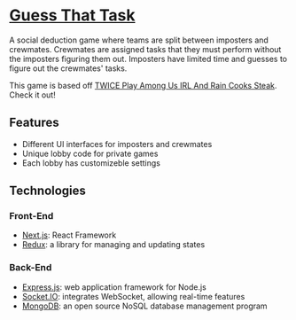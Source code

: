 <!-- git subtree push --prefix server heroku main -->
# [Guess That Task](https://guess-that-task.vercel.app/)
A social deduction game where teams are split between imposters and crewmates. Crewmates are assigned tasks that they must perform without the imposters figuring them out. Imposters have limited time and guesses to figure out the crewmates' tasks.

This game is based off [TWICE Play Among Us IRL And Rain Cooks Steak](https://www.youtube.com/watch?v=PjHLPihQq2w). Check it out!
<!-- ![Take2](https://user-images.githubusercontent.com/88467268/145750663-e7dae76d-3d27-4f11-bd4e-8f451eb429cc.gif) -->

## Features
* Different UI interfaces for imposters and crewmates
* Unique lobby code for private games
* Each lobby has customizeble settings 

## Technologies
### Front-End
* [Next.js](https://nextjs.org/): React Framework
* [Redux](https://redux.js.org/): a library for managing and updating states
### Back-End
* [Express.js](https://expressjs.com/): web application framework for Node.js
* [Socket.IO](https://socket.io/): integrates WebSocket, allowing real-time features
* [MongoDB](https://www.mongodb.com/): an open source NoSQL database management program
